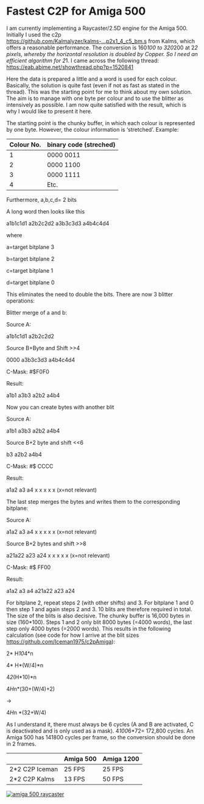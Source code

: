 # Fastest C2P for Amiga 500

I am currently implementing a Raycaster/2.5D engine for the Amiga 500. Initially I used the c2p https://github.com/Kalmalyzer/kalms-...p2x1_4_c5_bm.s from Kalms, which offers a reasonable performance. The conversion is 160*100 to 320*200 at 2*2 pixels, whereby the horizontal resolution is doubled by Copper. So I need an efficient algorithm for 2*1. I came across the following thread:
https://eab.abime.net/showthread.php?p=1520841


Here the data is prepared a little and a word is used for each colour. Basically, the solution is quite fast (even if not as fast as stated in the thread). This was the starting point for me to think about my own solution. The aim is to manage with one byte per colour and to use the blitter as intensively as possible. I am now quite satisfied with the result, which is why I would like to present it here.


The starting point is the chunky buffer, in which each colour is represented by one byte. However, the colour information is ‘stretched’. Example:


| Colour No. | binary code (streched) | 
|------------|------------------------|
| 1 | 0000 0011 |
| 2 | 0000 1100 |
| 3 | 0000 1111 | 
| 4 | Etc.      |



Furthermore, a,b,c,d= 2 bits

A long word then looks like this

a1b1c1d1 a2b2c2d2 a3b3c3d3 a4b4c4d4

where

a=target bitplane 3

b=target bitplane 2

c=target bitplane 1

d=target bitplane 0



This eliminates the need to double the bits.
There are now 3 blitter operations:

Blitter merge of a and b:

Source A:

a1b1c1d1 a2b2c2d2

Source B+Byte and Shift >>4

0000 a3b3c3d3 a4b4c4d4

C-Mask: #$F0F0

Result:

a1b1 a3b3 a2b2 a4b4

Now you can create bytes with another blit

Source A:

a1b1 a3b3 a2b2 a4b4

Source B+2 byte and shift <<6

b3 a2b2 a4b4

C-Mask: #$ CCCC

Result:

a1a2 a3 a4 x x x x x (x=not relevant)

The last step merges the bytes and writes them to the corresponding bitplane:

Source A:

a1a2 a3 a4 x x x x x (x=not relevant)

Source B+2 bytes and shift >>8

a21a22 a23 a24 x x x x x (x=not relevant)

C-Mask: #$ FF00

Result:

a1a2 a3 a4 a21a22 a23 a24

For bitplane 2, repeat steps 2 (with other shifts) and 3. For bitplane 1 and 0 then step 1 and again steps 2 and 3. 10 blits are therefore required in total. The size of the blits is also decisive. The chunky buffer is 16,000 bytes in size (160*100). Steps 1 and 2 only blit 8000 bytes (=4000 words), the last step only 4000 bytes (=2000 words). This results in the following calculation (see code for how I arrive at the blit sizes https://github.com/Iceman1975/c2pAmiga):


2* H*10*4*n

4* H*(W/4)*n

4*2*(H*10)*n

4*H*n*(30+(W/4)+2)

->

4*H*n *(32+W/4)

As I understand it, there must always be 6 cycles (A and B are activated, C is deactivated and is only used as a mask).
4*100*6*72= 172,800 cycles. 
An Amiga 500 has 141800 cycles per frame, so the conversion should be done in 2 frames.



| | Amiga 500 | Amiga 1200 |
|-|-----------|------------|
| 2*2 C2P Iceman | 25 FPS | 25 FPS |
| 2*2 C2P Kalms  | 13 FPS | 50 FPS |



[![amiga 500 raycaster](https://img.youtube.com/vi/mc_naAMR9A0/0.jpg)](https://www.youtube.com/watch?v=mc_naAMR9A0)

